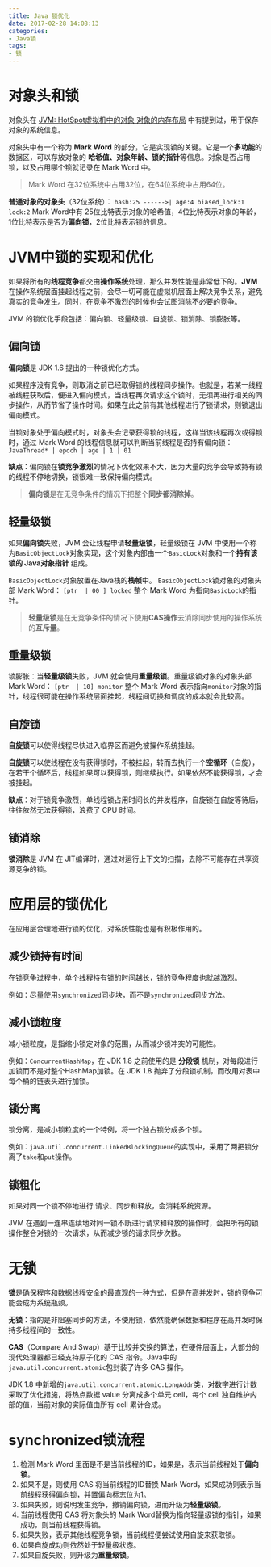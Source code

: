 ```yaml
---
title: Java 锁优化
date: 2017-02-28 14:08:13
categories:
- Java锁
tags:
- 锁
---
```


# 对象头和锁
对象头在 [JVM: HotSpot虚拟机中的对象 对象的内存布局](https://rogerfang.github.io/2017/01/05/JVM-HotSpot%E8%99%9A%E6%8B%9F%E6%9C%BA%E4%B8%AD%E7%9A%84%E5%AF%B9%E8%B1%A1/) 中有提到过，用于保存对象的系统信息。

对象头中有一个称为 **Mark Word** 的部分，它是实现锁的关键。它是一个**多功能**的数据区，可以存放对象的 **哈希值、对象年龄、锁的指针**等信息。对象是否占用锁，以及占用哪个锁就记录在 Mark Word 中。

> Mark Word 在32位系统中占用32位，在64位系统中占用64位。

**普通对象的对象头**（32位系统）：
` hash:25 ------>| age:4 biased_lock:1 lock:2 `
Mark Word中有 25位比特表示对象的哈希值，4位比特表示对象的年龄，1位比特表示是否为**偏向锁**，2位比特表示锁的信息。

# JVM中锁的实现和优化
如果将所有的**线程竞争**都交由**操作系统**处理，那么并发性能是非常低下的。**JVM** 在操作系统层面挂起线程之前，会尽一切可能在虚拟机层面上解决竞争关系，避免真实的竞争发生。同时，在竞争不激烈的时候也会试图消除不必要的竞争。

JVM 的锁优化手段包括：偏向锁、轻量级锁、自旋锁、锁消除、锁膨胀等。

## 偏向锁
**偏向锁**是 JDK 1.6 提出的一种锁优化方式。

如果程序没有竞争，则取消之前已经取得锁的线程同步操作。也就是，若某一线程被线程获取后，便进入偏向模式，当线程再次请求这个锁时，无须再进行相关的同步操作，从而节省了操作时间。如果在此之前有其他线程进行了锁请求，则锁退出偏向模式。

当锁对象处于偏向模式时，对象头会记录获得锁的线程，这样当该线程再次或得锁时，通过 Mark Word 的线程信息就可以判断当前线程是否持有偏向锁：
` JavaThread* | epoch | age | 1 | 01 `

**缺点**：偏向锁在**锁竞争激烈**的情况下优化效果不大，因为大量的竞争会导致持有锁的线程不停地切换，锁很难一致保持偏向模式。

> **偏向锁**是在无竞争条件的情况下把整个**同步都消除掉**。

## 轻量级锁
如果**偏向锁**失败，JVM 会让线程申请**轻量级锁**，轻量级锁在 JVM 中使用一个称为`BasicObjectLock`对象实现，这个对象内部由一个`BasicLock`对象和一个**持有该锁的 Java对象指针** 组成。

`BasicObjectLock`对象放置在Java栈的**栈帧**中。
`BasicObjectLock`锁对象的对象头部 Mark Word：
` [ptr  | 00 ] locked `
整个 Mark Word 为指向`BasicLock`的指针。

> **轻量级锁**是在无竞争条件的情况下使用**CAS操作**去消除同步使用的操作系统的**互斥量**。

## 重量级锁
锁膨胀：当**轻量级锁**失败，JVM 就会使用**重量级锁**。重量级锁对象的对象头部 Mark Word：
` [ptr  | 10] monitor `
整个 Mark Word 表示指向`monitor`对象的指针，线程很可能在操作系统层面挂起，线程间切换和调度的成本就会比较高。

## 自旋锁
**自旋锁**可以使得线程尽快进入临界区而避免被操作系统挂起。

**自旋锁**可以使线程在没有获得锁时，不被挂起，转而去执行一个**空循环**（自旋），在若干个循环后，线程如果可以获得锁，则继续执行。如果依然不能获得锁，才会被挂起。

**缺点**：对于锁竞争激烈，单线程锁占用时间长的并发程序，自旋锁在自旋等待后，往往依然无法获得锁，浪费了 CPU 时间。

## 锁消除
**锁消除**是 JVM 在 JIT编译时，通过对运行上下文的扫描，去除不可能存在共享资源竞争的锁。

# 应用层的锁优化
在应用层合理地进行锁的优化，对系统性能也是有积极作用的。
## 减少锁持有时间
在锁竞争过程中，单个线程持有锁的时间越长，锁的竞争程度也就越激烈。

例如：尽量使用`synchronized`同步块，而不是`synchronized`同步方法。

## 减小锁粒度
减小锁粒度，是指缩小锁定对象的范围，从而减少锁冲突的可能性。

例如：`ConcurrentHashMap`，在 JDK 1.8 之前使用的是 **分段锁** 机制，对每段进行加锁而不是对整个HashMap加锁。在 JDK 1.8 抛弃了分段锁机制，而改用对表中每个桶的链表头进行加锁。

## 锁分离
锁分离，是减小锁粒度的一个特例，将一个独占锁分成多个锁。

例如：`java.util.concurrent.LinkedBlockingQueue`的实现中，采用了两把锁分离了`take`和`put`操作。

## 锁粗化
如果对同一个锁不停地进行 请求、同步和释放，会消耗系统资源。

JVM 在遇到一连串连续地对同一锁不断进行请求和释放的操作时，会把所有的锁操作整合对锁的一次请求，从而减少锁的请求同步次数。

# 无锁
**锁**是确保程序和数据线程安全的最直观的一种方式，但是在高并发时，锁的竞争可能会成为系统瓶颈。

**无锁**：指的是非阻塞同步的方法，不使用锁，依然能确保数据和程序在高并发时保持多线程间的一致性。

**CAS**（Compare And Swap）基于比较并交换的算法，在硬件层面上，大部分的现代处理器都已经支持原子化的 CAS 指令。Java中的`java.util.concurrent.atomic`包封装了许多 CAS 操作。

JDK 1.8 中新增的`java.util.concurrent.atomic.LongAddr`类，对数字进行计数采取了优化措施，将热点数据 value 分离成多个单元 cell，每个 cell 独自维护内部的值，当前对象的实际值由所有 cell 累计合成。

# synchronized锁流程
1. 检测 Mark Word 里面是不是当前线程的ID，如果是，表示当前线程处于**偏向锁**。
2. 如果不是，则使用 CAS 将当前线程的ID替换 Mark Word，如果成功则表示当前线程获得偏向锁，并置偏向标志位为1。
3. 如果失败，则说明发生竞争，撤销偏向锁，进而升级为**轻量级锁**。
4. 当前线程使用 CAS 将对象头的 Mark Word替换为指向轻量级锁的指针，如果成功，则当前线程获得锁。
5. 如果失败，表示其他线程竞争锁，当前线程便尝试使用自旋来获取锁。
6. 如果自旋成功则依然处于轻量级状态。
7. 如果自旋失败，则升级为**重量级锁**。
